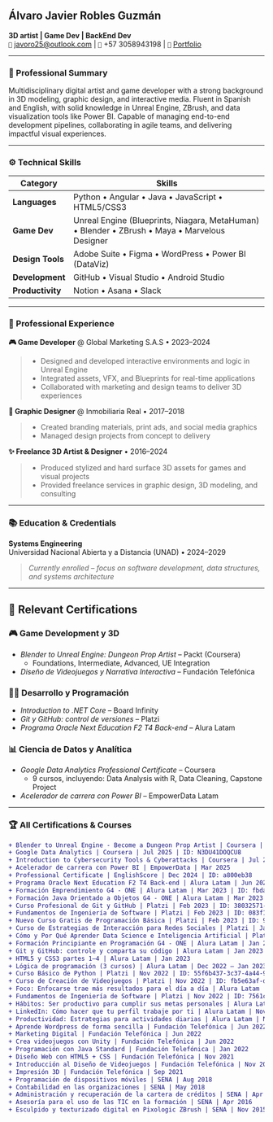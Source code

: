 ## Álvaro Javier Robles Guzmán  
**3D artist | Game Dev | BackEnd Dev**  
`📧` javoro25@outlook.com | `📱` +57 3058943198 | `🎨` [Portfolio](https://linktr.ee/javorob)  

---

### 🚀 Professional Summary  
Multidisciplinary digital artist and game developer with a strong background in 3D modeling, graphic design, and interactive media. Fluent in Spanish and English, with solid knowledge in Unreal Engine, ZBrush, and data visualization tools like Power BI. Capable of managing end-to-end development pipelines, collaborating in agile teams, and delivering impactful visual experiences.

---

### ⚙️ Technical Skills  
| **Category**       | **Skills**                                                                 |
|--------------------|----------------------------------------------------------------------------|
| **Languages**      | Python • Angular • Java • JavaScript • HTML5/CSS3                             |
| **Game Dev**       | Unreal Engine (Blueprints, Niagara, MetaHuman) • Blender • ZBrush • Maya • Marvelous Designer   |
| **Design Tools**   | Adobe Suite • Figma • WordPress • Power BI (DataViz)                       |
| **Development**    | GitHub • Visual Studio • Android Studio                                    |
| **Productivity**   | Notion • Asana • Slack                                                     |

---

### 💼 Professional Experience  
**🎮 Game Developer** @ Global Marketing S.A.S • 2023–2024  
> - Designed and developed interactive environments and logic in Unreal Engine  
> - Integrated assets, VFX, and Blueprints for real-time applications  
> - Collaborated with marketing and design teams to deliver 3D experiences  

**🎨 Graphic Designer** @ Inmobiliaria Real • 2017–2018  
> - Created branding materials, print ads, and social media graphics  
> - Managed design projects from concept to delivery  

**✨ Freelance 3D Artist & Designer** • 2016–2024  
> - Produced stylized and hard surface 3D assets for games and visual projects  
> - Provided freelance services in graphic design, 3D modeling, and consulting  

---

### 📚 Education & Credentials  
**Systems Engineering**  
Universidad Nacional Abierta y a Distancia (UNAD) • 2024–2029  
> *Currently enrolled – focus on software development, data structures, and systems architecture*

---

## 🧾 Relevant Certifications

### 🎮 Game Development y 3D
- *Blender to Unreal Engine: Dungeon Prop Artist* – Packt (Coursera)  
  - Foundations, Intermediate, Advanced, UE Integration  
- *Diseño de Videojuegos y Narrativa Interactiva* – Fundación Telefónica  

### 👨‍💻 Desarrollo y Programación
- *Introduction to .NET Core* – Board Infinity  
- *Git y GitHub: control de versiones* – Platzi  
- *Programa Oracle Next Education F2 T4 Back-end* – Alura Latam   

### 📊 Ciencia de Datos y Analítica
- *Google Data Analytics Professional Certificate* – Coursera  
  - 9 cursos, incluyendo: Data Analysis with R, Data Cleaning, Capstone Project  
- *Acelerador de carrera con Power BI* – EmpowerData Latam  

---

### 🏆 All Certifications & Courses  
```diff
+ Blender to Unreal Engine - Become a Dungeon Prop Artist | Coursera | Jul 2025 | ID: 9ZKXFHH68RK5
+ Google Data Analytics | Coursera | Jul 2025 | ID: N3DU41DOQCU8
+ Introduction to Cybersecurity Tools & Cyberattacks | Coursera | Jul 2025 | ID: Q3Q8TZFM3OG8
+ Acelerador de carrera con Power BI | EmpowerData | Mar 2025
+ Professional Certificate | EnglishScore | Dec 2024 | ID: a800eb38
+ Programa Oracle Next Education F2 T4 Back-end | Alura Latam | Jun 2023 | ID: 0988aae8-a6f8-48d9-b1d2-356c9441e2db
+ Formación Emprendimiento G4 - ONE | Alura Latam | Mar 2023 | ID: fbda52a9-2cc1-43da-9eeb-e9bf1fe30869
+ Formación Java Orientado a Objetos G4 - ONE | Alura Latam | Mar 2023 | ID: 31052943-b870-4256-9bf4-ef621bbbd0d7
+ Curso Profesional de Git y GitHub | Platzi | Feb 2023 | ID: 38032571-c970-4b79-90c1-2228dfbb6324
+ Fundamentos de Ingeniería de Software | Platzi | Feb 2023 | ID: 083f177e-a337-49ee-ab97-c73c3b758f8f
+ Nuevo Curso Gratis de Programación Básica | Platzi | Feb 2023 | ID: 9ae31a39-a129-4c2f-8476-544bd6de75fc
+ Curso de Estrategias de Interacción para Redes Sociales | Platzi | Jan 2023 | ID: 8f75461c-13a1-441c-a088-307949e1f74d
+ Cómo y Por Qué Aprender Data Science e Inteligencia Artificial | Platzi | Jan 2023 | ID: feaf65aa-b29e-45e2-9a1c-18cdd29beb20
+ Formación Principiante en Programación G4 - ONE | Alura Latam | Jan 2023 | ID: dc00a1de-7c20-4fea-80fc-89e851b6038c
+ Git y GitHub: controle y comparta su código | Alura Latam | Jan 2023 | ID: 329cf0f9-89b5-45fd-8b2f-5bdaadf10acd
+ HTML5 y CSS3 partes 1–4 | Alura Latam | Jan 2023
+ Lógica de programación (3 cursos) | Alura Latam | Dec 2022 – Jan 2023
+ Curso Básico de Python | Platzi | Nov 2022 | ID: 55f6b437-3c37-4a44-9c26-52f06010a235
+ Curso de Creación de Videojuegos | Platzi | Nov 2022 | ID: fb5e63af-d684-4d65-921c-388f69dfce52
+ Foco: Enfocarse trae más resultados para el día a día | Alura Latam | Nov 2022
+ Fundamentos de Ingeniería de Software | Platzi | Nov 2022 | ID: 7561c006-4cbe-4de4-acb3-2ed5c49b2a08
+ Hábitos: Ser productivo para cumplir sus metas personales | Alura Latam | Nov 2022
+ LinkedIn: Cómo hacer que tu perfil trabaje por ti | Alura Latam | Nov 2022
+ Productividad: Estrategias para actividades diarias | Alura Latam | Nov 2022
+ Aprende Wordpress de forma sencilla | Fundación Telefónica | Jun 2022
+ Marketing Digital | Fundación Telefónica | Jun 2022
+ Crea videojuegos con Unity | Fundación Telefónica | Jun 2022
+ Programación con Java Standard | Fundación Telefónica | Jan 2022
+ Diseño Web con HTML5 + CSS | Fundación Telefónica | Nov 2021
+ Introducción al Diseño de Videojuegos | Fundación Telefónica | Nov 2021
+ Impresión 3D | Fundación Telefónica | Sep 2021
+ Programación de dispositivos móviles | SENA | Aug 2018
+ Contabilidad en las organizaciones | SENA | May 2018
+ Administración y recuperación de la cartera de créditos | SENA | Apr 2018
+ Asesoría para el uso de las TIC en la formación | SENA | Apr 2016
+ Esculpido y texturizado digital en Pixologic ZBrush | SENA | Nov 2015
